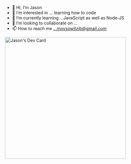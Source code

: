 - 👋 Hi, I’m Jason
- 👀 I’m interested in ... learning how to code
- 🌱 I’m currently learning ...JavaScript as well as Node-JS
- 💞️ I’m looking to collaborate on ...
- 📫 How to reach me ...movsowitzjb@gmail.com

<!---
movsowitzjb/movsowitzjb is a ✨ special ✨ repository because its `README.md` (this file) appears on your GitHub profile.
You can click the Preview link to take a look at your changes.
--->
<a href="https://app.daily.dev/JasonMov"><img src="https://api.daily.dev/devcards/f1820e92be154935929dc6daae86a8d0.png?r=p1z" width="400" alt="Jason's Dev Card"/></a>
